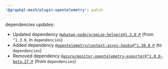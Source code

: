```yaml
---
'@graphql-mesh/plugin-opentelemetry': patch
---
```


dependencies updates: 

- Updated dependency [`@whatwg-node/promise-helpers@1.3.0` ↗︎](https://www.npmjs.com/package/@whatwg-node/promise-helpers/v/1.3.0) (from `^1.3.0`, in `dependencies`)
- Added dependency [`@opentelemetry/context-async-hooks@^1.30.0` ↗︎](https://www.npmjs.com/package/@opentelemetry/context-async-hooks/v/1.30.0) (to `dependencies`)
- Removed dependency [`@azure/monitor-opentelemetry-exporter@^1.0.0-beta.27` ↗︎](https://www.npmjs.com/package/@azure/monitor-opentelemetry-exporter/v/1.0.0) (from `dependencies`)
